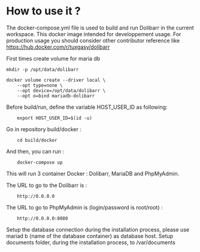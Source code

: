 # How to use it ?

The docker-compose.yml file is used to build and run Dolibarr in the current workspace.
This docker image intended for developpement usage.
For production usage you should consider other contributor reference like https://hub.docker.com/r/tuxgasy/dolibarr 

First times create volume for maria db

    mkdir -p /opt/data/dolibarr
    
    docker volume create --driver local \
        --opt type=none \
        --opt device=/opt/data/dolibarr \
        --opt o=bind mariadb-dolibarr

Before build/run, define the variable HOST_USER_ID as following:

        export HOST_USER_ID=$(id -u)

Go in repository build/docker :

        cd build/docker

And then, you can run :

        docker-compose up

This will run 3 container Docker : Dolibarr, MariaDB and PhpMyAdmin.

The URL to go to the Dolibarr is :

        http://0.0.0.0

The URL to go to PhpMyAdmin is (login/password is root/root) :

        http://0.0.0.0:8080

Setup the database connection during the installation process, please use mariad
b (name of the database container) as database host.
Setup documents folder, during the installation process, to /var/documents
